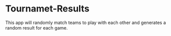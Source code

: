 # Tournamet-Results
This app will randomly match teams to play with each other and generates a random result for each game.
